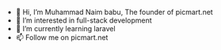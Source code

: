 - 👋 Hi, I’m Muhammad Naim babu, The founder of picmart.net
- 👀 I’m interested in full-stack development
- 🌱 I’m currently learning laravel
- 📫 Follow me on picmart.net

<!---
NaimTrickbd/NaimTrickbd is a ✨ special ✨ repository because its `README.md` (this file) appears on your GitHub profile.
You can click the Preview link to take a look at your changes.
--->
